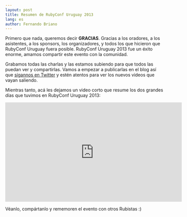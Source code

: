 ```yaml
---
layout: post
title: Resumen de RubyConf Uruguay 2013
lang: es
author: Fernando Briano
---
```

Primero que nada, queremos decir **GRACIAS**. Gracias a los oradores, a los asistentes, a los sponsors, los organizadores, y todos los que hicieron que RubyConf Uruguay fuera posible. RubyConf Uruguay 2013 fue un &eacute;xito enorme, amamos compartir este evento con la comunidad.

Grabamos todas las charlas y las estamos subiendo para que todos las puedan ver y compartirlas. Vamos a empezar a publicarlas en el blog as&iacute; que [s&iacute;gannos en Twitter](https://twitter.com/rubyconfuruguay) y est&eacute;n atentos para ver los nuevos videos que vayan saliendo.

Mientras tanto, ac&aacute; les dejamos un video corto que resume los dos grandes d&iacute;as que tuvimos en RubyConf Uruguay 2013:
<div style="text-align:center">
    <iframe width="560" height="315" src="http://www.youtube.com/embed/FCZs6Ijnyx8" frameborder="0" allowfullscreen></iframe>
</div>

V&eacute;anlo, comp&aacute;rtanlo y rememoren el evento con otros Rubistas :)

